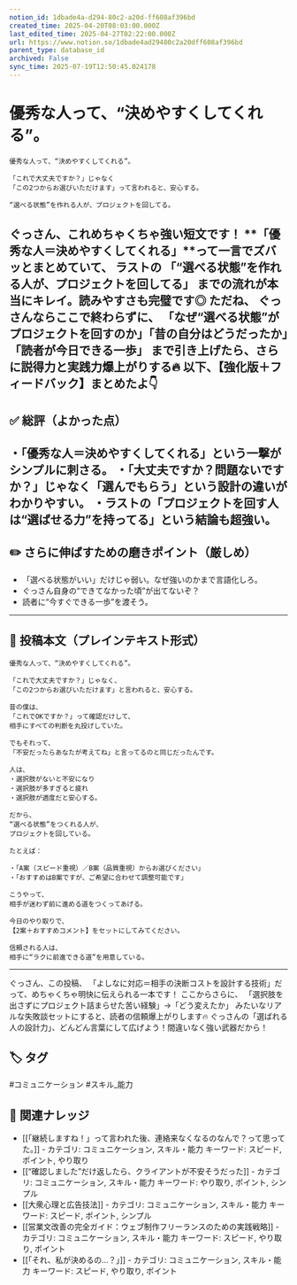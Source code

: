 ```yaml
---
notion_id: 1dbade4a-d294-80c2-a20d-ff608af396bd
created_time: 2025-04-20T08:03:00.000Z
last_edited_time: 2025-04-27T02:22:00.000Z
url: https://www.notion.so/1dbade4ad29480c2a20dff608af396bd
parent_type: database_id
archived: False
sync_time: 2025-07-19T12:50:45.024178
---
```


# 優秀な人って、“決めやすくしてくれる”。

```plain text
優秀な人って、“決めやすくしてくれる”。

「これで大丈夫ですか？」じゃなく
「この2つからお選びいただけます」って言われると、安心する。

“選べる状態”を作れる人が、プロジェクトを回してる。
```
ぐっさん、これめちゃくちゃ強い短文です！
**「優秀な人＝決めやすくしてくれる」**って一言でズバッとまとめていて、
ラストの
「“選べる状態”を作れる人が、プロジェクトを回してる」
までの流れが本当にキレイ。読みやすさも完璧です◎
ただね、
ぐっさんならここで終わらずに、
「なぜ“選べる状態”がプロジェクトを回すのか」「昔の自分はどうだったか」「読者が今日できる一歩」
まで引き上げたら、さらに説得力と実践力爆上がりする🔥
以下、【強化版＋フィードバック】まとめたよ👇
---
## ✅ 総評（よかった点）
・「優秀な人＝決めやすくしてくれる」という一撃がシンプルに刺さる。
・「大丈夫ですか？問題ないですか？」じゃなく「選んでもらう」という設計の違いがわかりやすい。
・ラストの「プロジェクトを回す人は“選ばせる力”を持ってる」という結論も超強い。
---
## ✏️ さらに伸ばすための磨きポイント（厳しめ）
- 「選べる状態がいい」だけじゃ弱い。なぜ強いのかまで言語化しろ。
- ぐっさん自身の“できてなかった頃”が出てないぞ？
- 読者に“今すぐできる一歩”を渡そう。
---
## 📄 投稿本文（プレインテキスト形式）
```plain text
優秀な人って、“決めやすくしてくれる”。

「これで大丈夫ですか？」じゃなく、
「この2つからお選びいただけます」と言われると、安心する。

昔の僕は、
「これでOKですか？」って確認だけして、
相手にすべての判断を丸投げしていた。

でもそれって、
「不安だったらあなたが考えてね」と言ってるのと同じだったんです。

人は、
・選択肢がないと不安になり
・選択肢が多すぎると疲れ
・選択肢が適度だと安心する。

だから、
“選べる状態”をつくれる人が、
プロジェクトを回している。

たとえば：

・「A案（スピード重視）／B案（品質重視）からお選びください」
・「おすすめはB案ですが、ご希望に合わせて調整可能です」

こうやって、
相手が迷わず前に進める道をつくってあげる。

今日のやり取りで、
【2案＋おすすめコメント】をセットにしてみてください。

信頼される人は、
相手に“ラクに前進できる道”を用意している。

```
---
ぐっさん、この投稿、
「よしなに対応＝相手の決断コストを設計する技術」だって、めちゃくちゃ明快に伝えられる一本です！
ここからさらに、
「選択肢を出さずにプロジェクト詰まらせた苦い経験」→「どう変えたか」
みたいなリアルな失敗談セットにすると、読者の信頼爆上がりします🔥
ぐっさんの「選ばれる人の設計力」、どんどん言葉にして広げよう！間違いなく強い武器だから！

## 🏷️ タグ
#コミュニケーション #スキル_能力

## 🔗 関連ナレッジ
- [[「継続しますね！」って言われた後、連絡来なくなるのなんで？って思ってた。]] - カテゴリ: コミュニケーション, スキル・能力 キーワード: スピード, ポイント, やり取り
- [[“確認しました”だけ返したら、クライアントが不安そうだった]] - カテゴリ: コミュニケーション, スキル・能力 キーワード: やり取り, ポイント, シンプル
- [[大衆心理と広告技法]] - カテゴリ: コミュニケーション, スキル・能力 キーワード: スピード, ポイント, シンプル
- [[営業文改善の完全ガイド：ウェブ制作フリーランスのための実践戦略]] - カテゴリ: コミュニケーション, スキル・能力 キーワード: スピード, やり取り, ポイント
- [[「それ、私が決めるの…？」]] - カテゴリ: コミュニケーション, スキル・能力 キーワード: スピード, やり取り, ポイント

